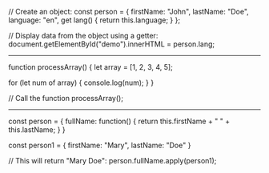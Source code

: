 // Create an object:
const person = {
  firstName: "John",
  lastName: "Doe",
  language: "en",
  get lang() {
    return this.language;
  }
};

// Display data from the object using a getter:
document.getElementById("demo").innerHTML = person.lang;

----------------------------------------------------------------

function processArray() {
  let array = [1, 2, 3, 4, 5];

  for (let num of array) {
    console.log(num);
  }
}

// Call the function
processArray();

----------------------------------------------------------------

const person = {
    fullName: function() {
      return this.firstName + " " + this.lastName;
    }
  }
  
  const person1 = {
    firstName: "Mary",
    lastName: "Doe"
  }
  
  // This will return "Mary Doe":
  person.fullName.apply(person1);